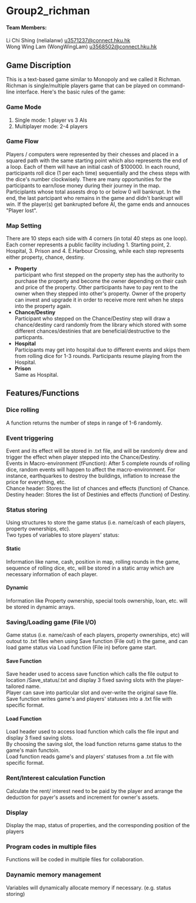 # Group2_richman
#### Team Members:
Li Chi Shing (nelialanw) u3571237@connect.hku.hk<br>
Wong Wing Lam (WongWingLam) u3568502@connect.hku.hk
## Game Discription
This is a text-based game similar to Monopoly and we called it Richman.
Richman is single/multiple players game that can be played on command-line interface.
Here's the basic rules of the game:
### Game Mode
1. Single mode: 1 player vs 3 AIs
2. Multiplayer mode: 2-4 players 
### Game Flow
Players / computers were represented by their chesses and placed in a squared path with the same starting point which also represents the end of a loop. Each of them will have an initial cash of $100000. In each round, participants roll dice (1 per each time) sequentially and the chess steps with the dice's number clockwisely. There are many opportunities for the participants to earn/lose money during their journey in the map. Participlants whose total assests drop to or below 0 will bankrupt. In the end, the last partcipant who remains in the game and didn't bankrupt will win. If the player(s) get bankrupted before AI, the game ends and annouces "Player lost".
### Map Setting
There are 10 steps each side with 4 corners (in total 40 steps as one loop). Each corner represents a public facility including 1. Starting point, 2. Hospital, 3. Prison and 4. E.Harbour Crossing, while each step represents either property, chance, destiny.
* **Property**
<br>participant who first stepped on the property step has the authority to purchase the property and become the owner depending on their cash and price of the property. Other participants have to pay rent to the owner when they stepped into other's property. Owner of the property can invest and upgrade it in order to receive more rent when he steps into the property again.
* **Chance/Destiny** 
<br>Participant who stepped on the Chance/Destiny step will draw a chance/destiny card randomly from the library which stored with some different chances/destinies that are beneficial/destructive to the particpants. 
* **Hospital**
<br>Participants may get into hospital due to different events and skips them from rolling dice for 1-3 rounds. Participants resume playing from the Hospital.
* **Prison**
<br>Same as Hospital.
## Features/Functions
### Dice rolling
A function returns the number of steps in range of 1-6 randomly.
### Event triggering
Event and its effect will be stored in .txt file, and will be randomly drew and trigger the effect when player stepped into the Chance/Destiny.
<br>Events in Macro-environment (fFunction): After 5 complete rounds of rolling dice, random events will happen to affect the macro-environment. For instance, earthquarkes to destroy the buildings, inflation to increase the price for everything, etc.
<br>Chance header: Stores the list of chances and effects (function) of Chance.
<br>Destiny header: Stores the list of Destinies and effects (function) of Destiny.
### Status storing 
Using structures to store the game status (i.e. name/cash of each players, property ownerships, etc).
<br>Two types of variables to store players' status:
#### Static
Information like name, cash, position in map, rolling rounds in the game, sequence of rolling dice, etc, will be stored in a static array which are necessary information of each player.
#### Dynamic
Information like Property ownership, special tools ownership, loan, etc. will be stored in dynamic arrays.
### Saving/Loading game (File I/O)
Game status (i.e. name/cash of each players, property ownerships, etc) will outout to .txt files when using Save function (File out) in the game, and can load game status via Load function (File in) before game start.
#### Save Function
Save header used to access save function which calls the file output to location /Save_status/<user-input>.txt and display 3 fixed saving slots with the player-tailored name. 
<br>Player can save into particular slot and over-write the original save file. 
<br>Save function writes game's and players' statuses into a .txt file with specific format.
#### Load Function
Load header used to access load function which calls the file input and display 3 fixed saving slots. 
<br>By choosing the saving slot, the load function returns game status to the game's main functoin.
<br>Load function reads game's and players' statuses from a .txt file with specific format.
### Rent/Interest calculation Function
Calculate the rent/ interest need to be paid by the player and arrange the deduction for payer's assets and increment for owner's assets.
### Display
Display the map, status of properties, and the corresponding position of the players
### Program codes in multiple files
Functions will be coded in multiple files for collaboration.
### Daynamic memory management
Variables will dynamically allocate memory if necessary. (e.g. status storing)
